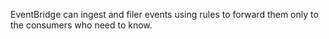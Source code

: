 EventBridge can ingest and filer events using rules to forward them only to the consumers who need to know.